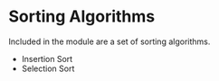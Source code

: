 # Sorting Algorithms

Included in the module are a set of sorting algorithms.

- Insertion Sort
- Selection Sort